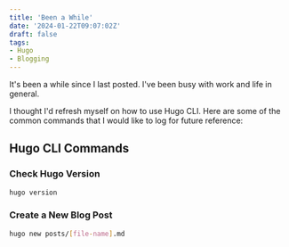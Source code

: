 ```yaml
---
title: 'Been a While'
date: '2024-01-22T09:07:02Z'
draft: false
tags:
- Hugo
- Blogging
---
```


It's been a while since I last posted. I've been busy with work and life in general. 

I thought I'd refresh myself on how to use Hugo CLI. Here are some of the common commands that I would like to log for future reference:

## Hugo CLI Commands

### Check Hugo Version

```bash
hugo version
```

### Create a New Blog Post

```bash
hugo new posts/[file-name].md
```